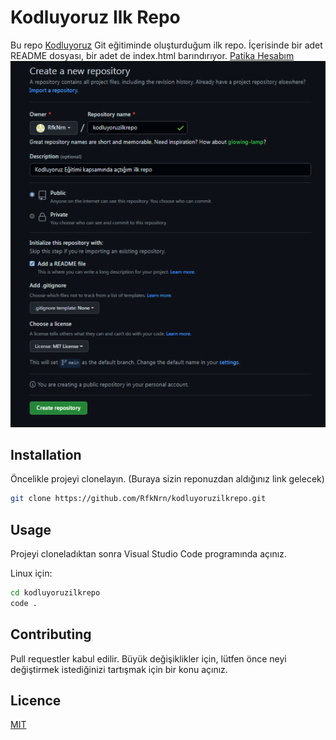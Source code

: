 # Kodluyoruz Ilk Repo
Bu repo [Kodluyoruz](https://www.kodluyoruz.org/) Git eğitiminde oluşturduğum ilk repo. İçerisinde bir adet README dosyası, bir adet de index.html barındırıyor.
[Patika Hesabım](https://app.patika.dev/rfknrn)
![github](figures/github.PNG)

## Installation
Öncelikle projeyi clonelayın. (Buraya sizin reponuzdan aldığınız link gelecek)
```sh
git clone https://github.com/RfkNrn/kodluyoruzilkrepo.git
```

## Usage
Projeyi cloneladıktan sonra Visual Studio Code programında açınız.

Linux için:
```sh
cd kodluyoruzilkrepo
code .
```

## Contributing
Pull requestler kabul edilir. Büyük değişiklikler için, lütfen önce neyi değiştirmek istediğinizi tartışmak için bir konu açınız.

## Licence
[MIT](https://choosealicense.com/licenses/mit/)
